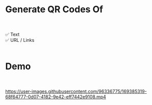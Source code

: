 <h1>Generate QR Codes Of<br><br></h1>
✅ Text<br>
✅ URL / Links<br>
<br>

<h1>Demo<br><br></h1>


https://user-images.githubusercontent.com/96336775/169385319-68f64777-0d07-4182-9e42-eff7442e9108.mp4

